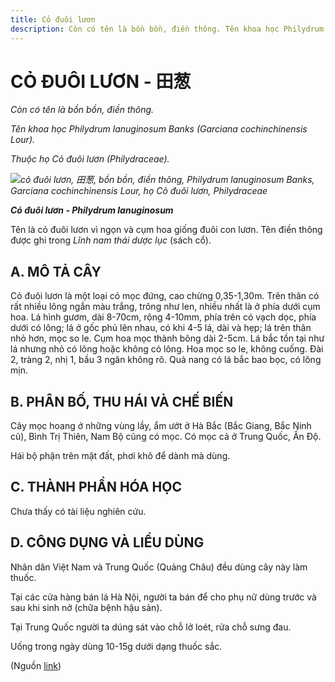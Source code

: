 ```yaml
---
title: Cỏ đuôi lươn
description: Còn có tên là bồn bồn, điền thông. Tên khoa học Philydrum lanuginosum Banks (Garciana cochinchinensis Lour). Thuộc họ Cỏ đuôi lươn (Philydraceae). Tên là cỏ đuôi lươn vì ngọn và cụm hoa giống đuôi con lươn. Tên điền thông được ghi trong Lĩnh nam thái dược lục (sách cổ).
---
```

# CỎ ĐUÔI LƯƠN - 田葱

*Còn có tên là bồn bồn, điền thông.*

*Tên khoa học Philydrum lanuginosum Banks (Garciana cochinchinensis Lour).*

*Thuộc họ Cỏ đuôi lươn (Philydraceae).*

*![cỏ đuôi lươn, 田葱, bồn bồn, điền thông, Philydrum lanuginosum Banks, Garciana cochinchinensis Lour, họ Cỏ đuôi lươn, Philydraceae](/imgs/do-tat-loi/ctvvtvn/co-duoi-luon.jpg)*

***Cỏ đuôi lươn - Philydrum lanuginosum***

Tên là cỏ đuôi lươn vì ngọn và cụm hoa giống đuôi con lươn. Tên điền thông được ghi trong *Lĩnh nam thái dược lục* (sách cổ).

## A. MÔ TẢ CÂY

Cỏ đuôi lươn là một loại cỏ mọc đứng, cao chừng 0,35-1,30m. Trên thân có rất nhiều lông ngắn màu trắng, trông như len, nhiều nhất là ở phía dưới cụm hoa. Lá hình gươm, dài 8-70cm, rộng 4-10mm, phía trên có vạch dọc, phía dưới có lông; lá ở gốc phủ lên nhau, có khi 4-5 lá, dài và hẹp; lá trên thân nhỏ hơn, mọc so le. Cụm hoa mọc thành bông dài 2-5cm. Lá bắc tồn tại như lá nhưng nhỏ có lông hoặc không có lông. Hoa mọc so le, không cuống. Đài 2, tràng 2, nhị 1, bầu 3 ngăn không rõ. Quả nang có lá bắc bao bọc, có lông mịn.

## B. PHÂN BỐ, THU HÁI VÀ CHẾ BIẾN

Cây mọc hoang ở những vùng lầy, ẩm ướt ở Hà Bắc (Bắc Giang, Bắc Ninh cũ), Bình Trị Thiên, Nam Bộ cũng có mọc. Có mọc cả ở Trung Quốc, Ấn Độ.

Hái bộ phận trên mặt đất, phơi khô để dành mà dùng.

## C. THÀNH PHẦN HÓA HỌC

Chưa thấy có tài liệu nghiên cứu.

## D. CÔNG DỤNG VÀ LIỀU DÙNG

Nhân dân Việt Nam và Trung Quốc (Quảng Châu) đều dùng cây này làm thuốc.

Tại các cửa hàng bán lá Hà Nội, người ta bán để cho phụ nữ dùng trước và sau khi sinh nở (chữa bệnh hậu sản).

Tại Trung Quốc người ta dúng sát vào chỗ lở loét, rửa chỗ sưng đau.

Uống trong ngày dùng 10-15g dưới dạng thuốc sắc.

(Nguồn <a href="http://www.thuocvuonnha.com/nhung-cay-thuoc-va-vi-thuoc-viet-nam/ket-qua-tra-cuu/co-duoi-luon" target="_blank">link</a>)
